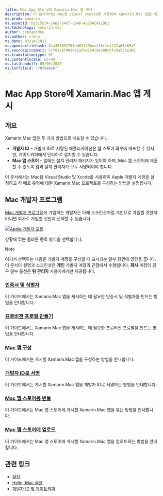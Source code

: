 ```yaml
---
title: Mac App Store에 Xamarin.Mac 앱 게시
description: 이 문서에서는 Mac용 Visual Studio를 사용하여 Xamarin.Mac 앱을 배포하는 방법을 설명합니다. Mac 개발자 계정을 설정하는 방법, 코드 서명을 위해 인증서를 만드는 방법 및 이를 사용하여 직접 또는 Mac App Store를 통해 배포할 수 있는 Mac 앱을 빌드하는 방법을 설명합니다.
ms.prod: xamarin
ms.assetid: D26C5E54-EAD2-5487-264D-4263AEA1EBF2
ms.technology: xamarin-mac
author: conceptdev
ms.author: crdun
ms.date: 03/14/2017
ms.openlocfilehash: 84a35389276fed031f6bea116c1e4f37a63469a7
ms.sourcegitcommit: 57f815bf0024b1afe9754c0e28054fc0a53ce302
ms.translationtype: HT
ms.contentlocale: ko-KR
ms.lasthandoff: 09/06/2019
ms.locfileid: "70769866"
---
```

# <a name="publishing-xamarinmac-apps-to-the-mac-app-store"></a>Mac App Store에 Xamarin.Mac 앱 게시

## <a name="overview"></a>개요

Xamarin.Mac 앱은 두 가지 방법으로 배포할 수 있습니다.

- **개발자 ID** – 개발자 ID로 서명된 애플리케이션은 앱 스토어 외부에 배포할 수 있지만, 게이트키퍼에서 인식하고 설치할 수 있습니다.
- **Mac 앱 스토어** – 앱에는 설치 관리자 패키지가 있어야 하며, Mac 앱 스토어에 제출할 수 있도록 앱과 설치 관리자가 모두 서명되어야 합니다.

이 문서에서는 Mac용 Visual Studio 및 Xcode를 사용하여 Apple 개발자 계정을 설정하고 각 배포 유형에 대한 Xamarin.Mac 프로젝트를 구성하는 방법을 설명합니다.

## <a name="mac-developer-program"></a>Mac 개발자 프로그램

[Mac 개발자 프로그램](https://developer.apple.com/devcenter/mac/)에 가입하는 개발자는 아래 스크린샷처럼 개인으로 가입할 것인지 아니면 회사로 가입할 것인지 선택할 수 있습니다.

[![Apple 개발자 포털](images/image1.png "Apple 개발자 포털")](images/image1-large.png#lightbox)

상황에 맞는 올바른 등록 형식을 선택합니다.

> [!NOTE]
> 여기서 선택하는 내용은 개발자 계정을 구성할 때 표시되는 일부 화면에 영향을 줍니다. 이 문서의 설명과 스크린샷은 **개인** 개발자 계정의 관점에서 수행됩니다. **회사** 계정의 경우 일부 옵션은 **팀 관리자** 사용자에게만 제공됩니다.

### <a name="certificates-and-identifiersmacdeploy-testpublishing-to-the-app-storecertificates-identifiersmd"></a>[인증서 및 식별자](~/mac/deploy-test/publishing-to-the-app-store/certificates-identifiers.md)

이 가이드에서는 Xamarin.Mac 앱을 게시하는 데 필요한 인증서 및 식별자를 만드는 방법을 안내합니다.

### <a name="create-provisioning-profilemacdeploy-testpublishing-to-the-app-storeprofilesmd"></a>[프로비전 프로필 만들기](~/mac/deploy-test/publishing-to-the-app-store/profiles.md)

이 가이드에서는 Xamarin.Mac 앱을 게시하는 데 필요한 프로비전 프로필을 만드는 방법을 안내합니다.

### <a name="mac-app-configurationmacdeploy-testpublishing-to-the-app-storeapp-configurationmd"></a>[Mac 앱 구성](~/mac/deploy-test/publishing-to-the-app-store/app-configuration.md)

이 가이드에서는 게시할 Xamarin.Mac 앱을 구성하는 방법을 안내합니다.

### <a name="sign-with-developer-idmacdeploy-testpublishing-to-the-app-storesigningmd"></a>[개발자 ID로 서명](~/mac/deploy-test/publishing-to-the-app-store/signing.md)

이 가이드에서는 게시할 Xamarin.Mac 앱을 개발자 ID로 서명하는 방법을 안내합니다.

### <a name="bundle-for-mac-app-storemacdeploy-testpublishing-to-the-app-storebundlingmd"></a>[Mac 앱 스토어용 번들](~/mac/deploy-test/publishing-to-the-app-store/bundling.md)

이 가이드에서는 Mac 앱 스토어에 게시할 Xamarin.Mac 앱을 묶는 방법을 안내합니다.

### <a name="upload-to-mac-app-storemacdeploy-testpublishing-to-the-app-storeuploadingmd"></a>[Mac 앱 스토어에 업로드](~/mac/deploy-test/publishing-to-the-app-store/uploading.md)

이 가이드에서는 Mac 앱 스토어에 게시할 Xamarin.Mac 앱을 업로드하는 방법을 안내합니다.

## <a name="related-links"></a>관련 링크

- [설치](/visualstudio/mac/installation/)
- [Hello, Mac 샘플](~/mac/get-started/hello-mac.md)
- [개발자 ID 및 게이트키퍼](https://developer.apple.com/resources/developer-id/)
